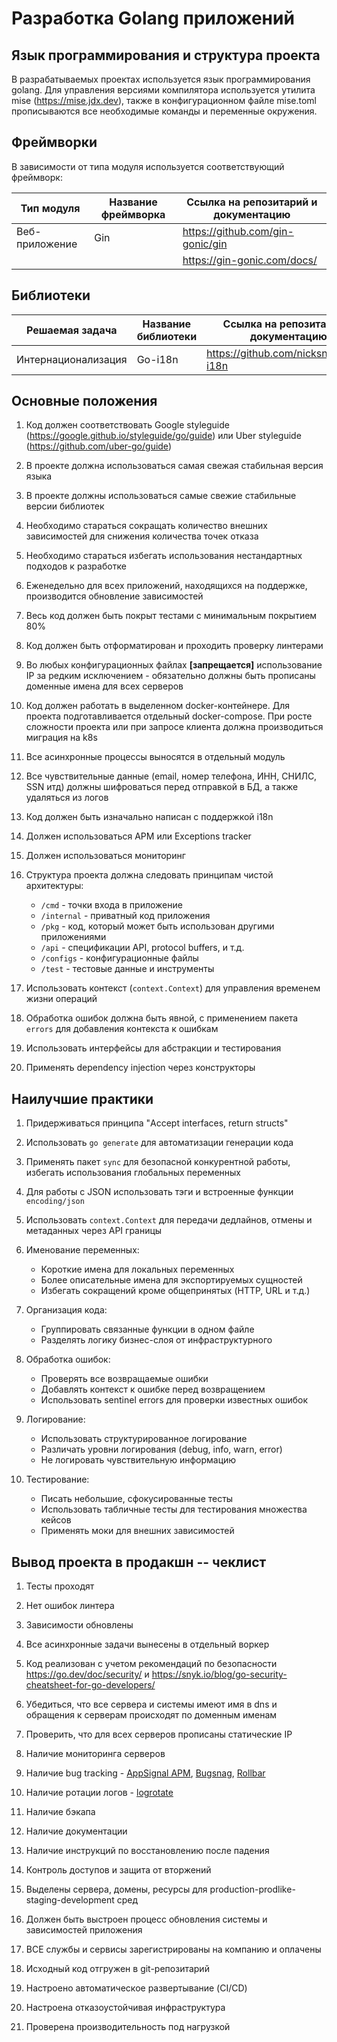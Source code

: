 # Разработка Golang приложений

## Язык программирования и структура проекта

В разрабатываемых проектах используется язык программирования golang. Для управления версиями компилятора используется утилита mise (<https://mise.jdx.dev>), также в конфигурационном файле mise.toml прописываются все необходимые команды и переменные окружения.

## Фреймворки

В зависимости от типа модуля используется соответствующий фреймворк:

| **Тип модуля** | **Название фреймворка** | **Ссылка на репозитарий и документацию** |
| -------------- | ----------------------- | ---------------------------------------- |
| Веб-приложение | Gin                     | <https://github.com/gin-gonic/gin>       |
|                |                         | <https://gin-gonic.com/docs/>            |

## Библиотеки

| **Решаемая задача** | **Название библиотеки** | **Ссылка на репозитарий и документацию** |
| ------------------- | ----------------------- | ---------------------------------------- |
| Интернационализация | Go-i18n                 | <https://github.com/nicksnyder/go-i18n>  |

## Основные положения

1. Код должен соответствовать Google styleguide (<https://google.github.io/styleguide/go/guide>) или Uber styleguide (<https://github.com/uber-go/guide>)

2. В проекте должна использоваться самая свежая стабильная версия языка

3. В проекте должны использоваться самые свежие стабильные версии библиотек

4. Необходимо стараться сокращать количество внешних зависимостей для снижения количества точек отказа

5. Необходимо стараться избегать использования нестандартных подходов к разработке

6. Еженедельно для всех приложений, находящихся на поддержке, производится обновление зависимостей

7. Весь код должен быть покрыт тестами с минимальным покрытием 80%

8. Код должен быть отформатирован и проходить проверку линтерами

9. Во любых конфигурационных файлах **[запрещается]** использование IP за редким исключением - обязательно должны быть прописаны доменные имена для всех серверов

10. Код должен работать в выделенном docker-контейнере. Для проекта подготавливается отдельный docker-compose. При росте сложности проекта или при запросе клиента должна производиться миграция на k8s

11. Все асинхронные процессы выносятся в отдельный модуль

12. Все чувствительные данные (email, номер телефона, ИНН, СНИЛС, SSN итд) должны шифроваться перед отправкой в БД, а также удаляться из логов

13. Код должен быть изначально написан с поддержкой i18n

14. Должен использоваться APM или Exceptions tracker

15. Должен использоваться мониторинг

16. Структура проекта должна следовать принципам чистой архитектуры:
    - `/cmd` - точки входа в приложение
    - `/internal` - приватный код приложения
    - `/pkg` - код, который может быть использован другими приложениями
    - `/api` - спецификации API, protocol buffers, и т.д.
    - `/configs` - конфигурационные файлы
    - `/test` - тестовые данные и инструменты

17. Использовать контекст (`context.Context`) для управления временем жизни операций

18. Обработка ошибок должна быть явной, с применением пакета `errors` для добавления контекста к ошибкам

19. Использовать интерфейсы для абстракции и тестирования

20. Применять dependency injection через конструкторы

## Наилучшие практики

1. Придерживаться принципа "Accept interfaces, return structs"

2. Использовать `go generate` для автоматизации генерации кода

3. Применять пакет `sync` для безопасной конкурентной работы, избегать использования глобальных переменных

4. Для работы с JSON использовать тэги и встроенные функции `encoding/json`

5. Использовать `context.Context` для передачи дедлайнов, отмены и метаданных через API границы

6. Именование переменных:
   - Короткие имена для локальных переменных
   - Более описательные имена для экспортируемых сущностей
   - Избегать сокращений кроме общепринятых (HTTP, URL и т.д.)

7. Организация кода:
   - Группировать связанные функции в одном файле
   - Разделять логику бизнес-слоя от инфраструктурного

8. Обработка ошибок:
   - Проверять все возвращаемые ошибки
   - Добавлять контекст к ошибке перед возвращением
   - Использовать sentinel errors для проверки известных ошибок

9. Логирование:
   - Использовать структурированное логирование
   - Различать уровни логирования (debug, info, warn, error)
   - Не логировать чувствительную информацию

10. Тестирование:
    - Писать небольшие, сфокусированные тесты
    - Использовать табличные тесты для тестирования множества кейсов
    - Применять моки для внешних зависимостей

## Вывод проекта в продакшн -- чеклист

1. Тесты проходят

2. Нет ошибок линтера

3. Зависимости обновлены

4. Все асинхронные задачи вынесены в отдельный воркер

5. Код реализован с учетом рекомендаций по безопасности <https://go.dev/doc/security/> и <https://snyk.io/blog/go-security-cheatsheet-for-go-developers/>

6. Убедиться, что все сервера и системы имеют имя в dns и обращения к серверам происходят по доменным именам

7. Проверить, что для всех серверов прописаны статические IP

8. Наличие мониторинга серверов

9. Наличие bug tracking - [AppSignal APM](https://appsignal.com), [Bugsnag](https://www.bugsnag.com), [Rollbar](http://rollbar.com/)

10. Наличие ротации логов - [logrotate](https://www.systutorials.com/docs/linux/man/5-logrotate.conf/)

11. Наличие бэкапа

12. Наличие документации

13. Наличие инструкций по восстановлению после падения

14. Контроль доступов и защита от вторжений

15. Выделены сервера, домены, ресурсы для production-prodlike-staging-development сред

16. Должен быть выстроен процесс обновления системы и зависимостей приложения

17. ВСЕ службы и сервисы зарегистрированы на компанию и оплачены

18. Исходный код отгружен в git-репозитарий

19. Настроено автоматическое развертывание (CI/CD)

20. Настроена отказоустойчивая инфраструктура

21. Проверена производительность под нагрузкой

